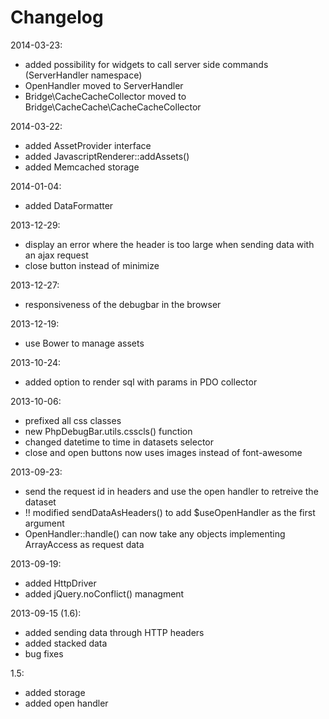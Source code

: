 # Changelog

2014-03-23:

 - added possibility for widgets to call server side commands (ServerHandler namespace)
 - OpenHandler moved to ServerHandler
 - Bridge\CacheCacheCollector moved to Bridge\CacheCache\CacheCacheCollector

2014-03-22:

 - added AssetProvider interface
 - added JavascriptRenderer::addAssets()
 - added Memcached storage

2014-01-04:

 - added DataFormatter

2013-12-29:

 - display an error where the header is too large when sending data with an ajax request
 - close button instead of minimize

2013-12-27:

 - responsiveness of the debugbar in the browser

2013-12-19:

 - use Bower to manage assets

2013-10-24:

 - added option to render sql with params in PDO collector

2013-10-06:

 - prefixed all css classes
 - new PhpDebugBar.utils.csscls() function
 - changed datetime to time in datasets selector
 - close and open buttons now uses images instead of font-awesome

2013-09-23:

 - send the request id in headers and use the open handler to retreive the dataset
 - !! modified sendDataAsHeaders() to add $useOpenHandler as the first argument
 - OpenHandler::handle() can now take any objects implementing ArrayAccess as request data

2013-09-19:

 - added HttpDriver
 - added jQuery.noConflict() managment

2013-09-15 (1.6):

 - added sending data through HTTP headers
 - added stacked data
 - bug fixes

1.5:

 - added storage
 - added open handler
